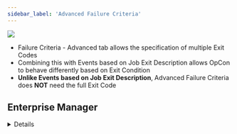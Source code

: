 ```yaml
---
sidebar_label: 'Advanced Failure Criteria'
---
```


![](../static/imgbasic/sm-failure-criteria-job-definition.png)

* Failure Criteria - Advanced tab allows the specification of multiple Exit Codes
* Combining this with Events based on Job Exit Description allows OpCon to behave differently based on Exit Condition
* **Unlike Events based on Job Exit Description**, Advanced Failure Criteria does **NOT** need the full Exit Code



## Enterprise Manager

<details>

#### Advanced Failure Criteria

![](../static/imgbasic/356.png)

</details>